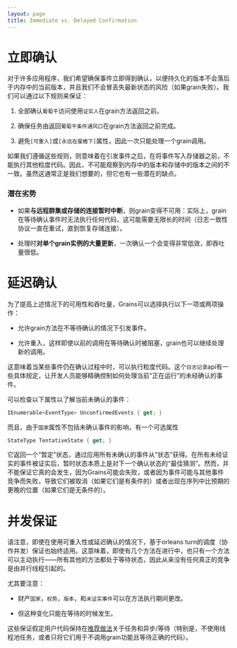 ```yaml
---
layout: page
title: Immediate vs. Delayed Confirmation
---
```


# 立即确认

对于许多应用程序，我们希望确保事件立即得到确认，以便持久化的版本不会落后于内存中的当前版本，并且我们不会冒丢失最新状态的风险（如果grain失败）。我们可以通过以下规则来保证：

1.  全部确认`葡萄干`访问使用`证实人`在grain方法返回之前。

2.  确保任务由返回`葡萄干条件通风口`在grain方法返回之前完成。

3.  避免`[可重入]`或`[永远在屋檐下]`属性，因此一次只能处理一个grain调用。

如果我们遵循这些规则，则意味着在引发事件之后，在将事件写入存储器之前，不能执行其他粒度代码。因此，不可能观察到内存中的版本和存储中的版本之间的不一致。虽然这通常正是我们想要的，但它也有一些潜在的缺点。

### 潜在劣势

-   如果**与远程群集或存储的连接暂时中断**，则grain变得不可用：实际上，grain在等待确认事件时无法执行任何代码，这可能需要无限长的时间（日志一致性协议一直在重试，直到恢复存储连接）。

-   处理时**对单个grain实例的大量更新**，一次确认一个会变得非常低效，即吞吐量很低。

# 延迟确认

为了提高上述情况下的可用性和吞吐量，Grains可以选择执行以下一项或两项操作：

-   允许grain方法在不等待确认的情况下引发事件。

-   允许重入，这样即使以前的调用在等待确认时被阻塞，grain也可以继续处理新的调用。

这意味着当某些事件仍在确认过程中时，可以执行粒度代码。这个`日志记录`api有一些具体规定，让开发人员能够精确控制如何处理当前“正在运行”的未经确认的事件。

可以检查以下属性以了解当前未确认的事件：

```csharp
IEnumerable<EventType> UnconfirmedEvents { get; }
```

而且，由于`国家`属性不包括未确认事件的影响，有一个可选属性

```csharp
StateType TentativeState { get; }
```

它返回一个“暂定”状态，通过应用所有未确认的事件从“状态”获得。在所有未经证实的事件被证实后，暂时状态本质上是对下一个确认状态的“最佳猜测”。然而，并不能保证它真的会发生，因为Grains可能会失败，或者因为事件可能与其他事件竞争而失败，导致它们被取消（如果它们是有条件的）或者出现在序列中比预期的更晚的位置（如果它们是无条件的）。

# 并发保证

请注意，即使在使用可重入性或延迟确认的情况下，基于orleans turn的调度（协作并发）保证也始终适用。这意味着，即使有几个方法在进行中，也只有一个方法可以主动执行——所有其他的方法都处于等待状态，因此从来没有任何真正的竞争是由并行线程引起的。

尤其要注意：

-   财产`国家`，`权势`，`版本`，和`未证实事件`可以在方法执行期间更改。

-   但这种变化只能在等待的时候发生。

这些保证假定用户代码保持在[推荐做法](../external_tasks_and_grains.md)关于任务和异步/等待（特别是，不使用线程池任务，或者只将它们用于不调用grain功能且等待正确的代码）。
